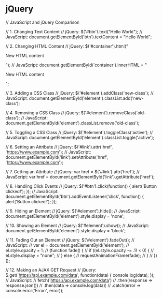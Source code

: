 # jQuery

// JavaScript and jQuery Comparison

// 1. Changing Text Content
// jQuery: $('#btn').text("Hello World");
// JavaScript: document.getElementById('btn').textContent = "Hello World";

// 2. Changing HTML Content
// jQuery: $('#container').html("<p>New HTML content</p>");
// JavaScript: document.getElementById('container').innerHTML = "<p>New HTML content</p>";

// 3. Adding a CSS Class
// jQuery: $('#element').addClass('new-class');
// JavaScript: document.getElementById('element').classList.add('new-class');

// 4. Removing a CSS Class
// jQuery: $('#element').removeClass('old-class');
// JavaScript: document.getElementById('element').classList.remove('old-class');

// 5. Toggling a CSS Class
// jQuery: $('#element').toggleClass('active');
// JavaScript: document.getElementById('element').classList.toggle('active');

// 6. Setting an Attribute
// jQuery: $('#link').attr('href', 'https://www.example.com');
// JavaScript: document.getElementById('link').setAttribute('href', 'https://www.example.com');

// 7. Getting an Attribute
// jQuery: var href = $('#link').attr('href');
// JavaScript: var href = document.getElementById('link').getAttribute('href');

// 8. Handling Click Events
// jQuery: $('#btn').click(function() { alert('Button clicked!'); });
// JavaScript: document.getElementById('btn').addEventListener('click', function() { alert('Button clicked!'); });

// 9. Hiding an Element
// jQuery: $('#element').hide();
// JavaScript: document.getElementById('element').style.display = 'none';

// 10. Showing an Element
// jQuery: $('#element').show();
// JavaScript: document.getElementById('element').style.display = 'block';

// 11. Fading Out an Element
// jQuery: $('#element').fadeOut();
// JavaScript: 
// var el = document.getElementById('element');
// el.style.opacity = 1;
// (function fade() {
//   if ((el.style.opacity -= .1) < 0) {
//     el.style.display = "none";
//   } else {
//     requestAnimationFrame(fade);
//   }
// })();

// 12. Making an AJAX GET Request
// jQuery: $.get('https://api.example.com/data', function(data) { console.log(data); });
// JavaScript:
// fetch('https://api.example.com/data')
//   .then(response => response.json())
//   .then(data => console.log(data))
//   .catch(error => console.error('Error:', error));
